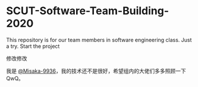 # SCUT-Software-Team-Building-2020
This repository is for our team members in software engineering class.
Just a try.
Start the project

修改修改

我是 [@Misaka-9936](https://github.com/Misaka-9936)，我的技术还不是很好，希望组内的大佬们多多照顾一下QwQ。
